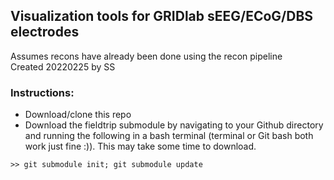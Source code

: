 ## Visualization tools for GRIDlab sEEG/ECoG/DBS electrodes  
Assumes recons have already been done using the recon pipeline  
Created 20220225 by SS  

### Instructions:
- Download/clone this repo  
- Download the fieldtrip submodule by navigating to your Github directory and running the following in a bash terminal (terminal or Git bash both work just fine :)). This may take some time to download.
```
>> git submodule init; git submodule update
```
